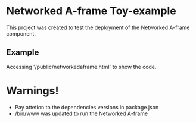 # Networked A-frame Toy-example

This project was created to test the deployment of the Networked A-frame component.

## Example
Accessing '/public/networkedaframe.html' to show the code.

# Warnings!

 - Pay attetion to the dependencies versions in package.json
 - /bin/www was updated to run the Networked A-frame